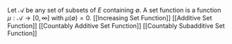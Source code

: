 Let $\mathcal{A}$ be any set of subsets of $E$ containing $\emptyset$.
A set function is a function $\mu:\mathcal{A}\to[0,\infty]$ with $\mu(\emptyset)=0$.
[[Increasing Set Function]]
[[Additive Set Function]]
[[Countably Additive Set Function]]
[[Countably Subadditive Set Function]]
